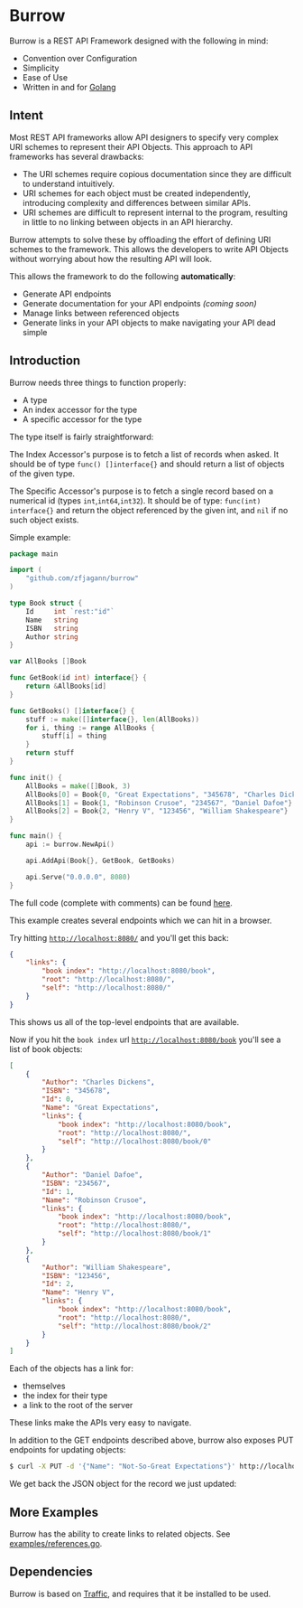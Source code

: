 # Burrow

Burrow is a REST API Framework designed with the following in mind:

- Convention over Configuration
- Simplicity
- Ease of Use
- Written in and for [Golang](http://golang.org)

## Intent

Most REST API frameworks allow API designers to specify very complex URI schemes to represent their API Objects.
This approach to API frameworks has several drawbacks:

- The URI schemes require copious documentation since they are difficult to understand intuitively.
- URI schemes for each object must be created independently, introducing complexity and differences between similar APIs. 
- URI schemes are difficult to represent internal to the program, resulting in little to no linking between objects in an API hierarchy.

Burrow attempts to solve these by offloading the effort of defining URI schemes to the framework. This allows the
developers to write API Objects without worrying about how the resulting API will look.

This allows the framework to do the following **automatically**:

- Generate API endpoints
- Generate documentation for your API endpoints *(coming soon)*
- Manage links between referenced objects
- Generate links in your API objects to make navigating your API dead simple

## Introduction

Burrow needs three things to function properly:

- A type
- An index accessor for the type
- A specific accessor for the type

The type itself is fairly straightforward:

The Index Accessor's purpose is to fetch a list of records when asked. It should be of type `func() []interface{}`
and should return a list of objects of the given type.

The Specific Accessor's purpose is to fetch a single record based on a numerical id (types `int`,`int64`,`int32`).
It should be of type: `func(int) interface{}` and return the object referenced by the given int, and `nil`
if no such object exists.


Simple example:

```go
package main

import (
    "github.com/zfjagann/burrow"
)

type Book struct {
    Id     int `rest:"id"`
    Name   string
    ISBN   string
    Author string
}

var AllBooks []Book

func GetBook(id int) interface{} {
    return &AllBooks[id]
}

func GetBooks() []interface{} {
    stuff := make([]interface{}, len(AllBooks))
    for i, thing := range AllBooks {
        stuff[i] = thing
    }
    return stuff
}

func init() {
    AllBooks = make([]Book, 3)
    AllBooks[0] = Book{0, "Great Expectations", "345678", "Charles Dickens"}
    AllBooks[1] = Book{1, "Robinson Crusoe", "234567", "Daniel Dafoe"}
    AllBooks[2] = Book{2, "Henry V", "123456", "William Shakespeare"}
}

func main() {
    api := burrow.NewApi()

    api.AddApi(Book{}, GetBook, GetBooks)

    api.Serve("0.0.0.0", 8080)
}
```

The full code (complete with comments) can be found
[here](http://github.com/zfjagann/burrow/tree/master/examples/simple.go).

This example creates several endpoints which we can hit in a browser.

Try hitting [`http://localhost:8080/`](http://localhost:8080/) and you'll get this back:

```json
{
    "links": {
        "book index": "http://localhost:8080/book",
        "root": "http://localhost:8080/",
        "self": "http://localhost:8080/"
    }
}
```

This shows us all of the top-level endpoints that are available.

Now if you hit the `book index` url [`http://localhost:8080/book`](http://localhost:8080/book) you'll see a list of
book objects:

```json
[
    {
        "Author": "Charles Dickens",
        "ISBN": "345678",
        "Id": 0,
        "Name": "Great Expectations",
        "links": {
            "book index": "http://localhost:8080/book",
            "root": "http://localhost:8080/",
            "self": "http://localhost:8080/book/0"
        }
    },
    {
        "Author": "Daniel Dafoe",
        "ISBN": "234567",
        "Id": 1,
        "Name": "Robinson Crusoe",
        "links": {
            "book index": "http://localhost:8080/book",
            "root": "http://localhost:8080/",
            "self": "http://localhost:8080/book/1"
        }
    },
    {
        "Author": "William Shakespeare",
        "ISBN": "123456",
        "Id": 2,
        "Name": "Henry V",
        "links": {
            "book index": "http://localhost:8080/book",
            "root": "http://localhost:8080/",
            "self": "http://localhost:8080/book/2"
        }
    }
]
```

Each of the objects has a link for:

- themselves
- the index for their type
- a link to the root of the server

These links make the APIs very easy to navigate.

In addition to the GET endpoints described above, burrow also exposes PUT endpoints for updating objects:

```bash
$ curl -X PUT -d '{"Name": "Not-So-Great Expectations"}' http://localhost:8080/book/0
```

We get back the JSON object for the record we just updated:

## More Examples

Burrow has the ability to create links to related objects. See
[examples/references.go](http://github.com/zfjagann/burrow/tree/master/examples/references.go).

## Dependencies

Burrow is based on [Traffic](http://github.com/pilu/traffic), and requires that it be installed to be used.
